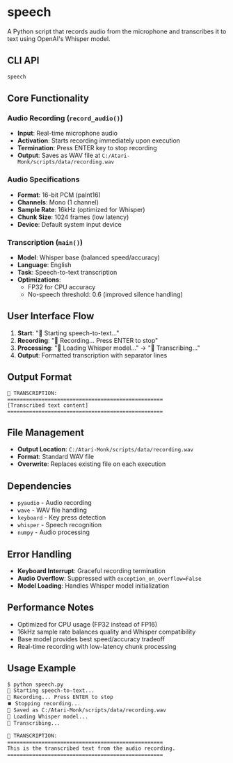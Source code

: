 # speech

A Python script that records audio from the microphone and transcribes it to text using OpenAI's Whisper model.

## CLI API

```sh
speech
```

## Core Functionality

### Audio Recording (`record_audio()`)
- **Input**: Real-time microphone audio
- **Activation**: Starts recording immediately upon execution
- **Termination**: Press ENTER key to stop recording
- **Output**: Saves as WAV file at `C:/Atari-Monk/scripts/data/recording.wav`

### Audio Specifications
- **Format**: 16-bit PCM (paInt16)
- **Channels**: Mono (1 channel)
- **Sample Rate**: 16kHz (optimized for Whisper)
- **Chunk Size**: 1024 frames (low latency)
- **Device**: Default system input device

### Transcription (`main()`)
- **Model**: Whisper base (balanced speed/accuracy)
- **Language**: English
- **Task**: Speech-to-text transcription
- **Optimizations**:
  - FP32 for CPU accuracy
  - No-speech threshold: 0.6 (improved silence handling)

## User Interface Flow
1. **Start**: "🚀 Starting speech-to-text..."
2. **Recording**: "🎤 Recording... Press ENTER to stop"
3. **Processing**: "🤖 Loading Whisper model..." → "📝 Transcribing..."
4. **Output**: Formatted transcription with separator lines

## Output Format
```
📄 TRANSCRIPTION:
==================================================
[Transcribed text content]
==================================================
```

## File Management
- **Output Location**: `C:/Atari-Monk/scripts/data/recording.wav`
- **Format**: Standard WAV file
- **Overwrite**: Replaces existing file on each execution

## Dependencies
- `pyaudio` - Audio recording
- `wave` - WAV file handling
- `keyboard` - Key press detection
- `whisper` - Speech recognition
- `numpy` - Audio processing

## Error Handling
- **Keyboard Interrupt**: Graceful recording termination
- **Audio Overflow**: Suppressed with `exception_on_overflow=False`
- **Model Loading**: Handles Whisper model initialization

## Performance Notes
- Optimized for CPU usage (FP32 instead of FP16)
- 16kHz sample rate balances quality and Whisper compatibility
- Base model provides best speed/accuracy tradeoff
- Real-time recording with low-latency chunk processing

## Usage Example
```sh
$ python speech.py
🚀 Starting speech-to-text...
🎤 Recording... Press ENTER to stop
⏹️ Stopping recording...
💾 Saved as C:/Atari-Monk/scripts/data/recording.wav
🤖 Loading Whisper model...
📝 Transcribing...

📄 TRANSCRIPTION:
==================================================
This is the transcribed text from the audio recording.
==================================================
